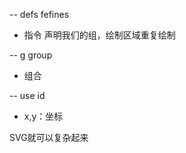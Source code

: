 --  defs fefines 
  -   指令 声明我们的组，绘制区域重复绘制

--  g group
  -   组合

-- use id 
  -   x,y：坐标

SVG就可以复杂起来